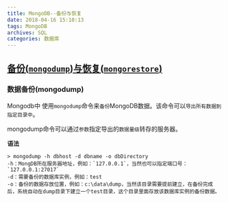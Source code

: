 ```yaml
---
title: MongoDB--备份与恢复
date: 2018-04-16 15:10:13
tags: MongoDB
archives: SQL
categories: 数据库
---
```

## [备份(`mongodump`)与恢复(`mongorestore`)](http://www.runoob.com/mongodb/mongodb-mongodump-mongorestore.html)

### **数据备份**(mongodump)
Mongodb中 使用`mongodump`命令来`备份`MongoDB数据。该命令可以`导出所有数据到指定目录中`。

mongodump命令可以通过`参数`指定导出的`数据量级`转存的服务器。

**语法**
````
> mongodump -h dbhost -d dbname -o dbDirectory
-h：MongDB所在服务器地址，例如：`127.0.0.1`，当然也可以指定端口号：`127.0.0.1:27017`
-d：需要备份的数据库实例，例如：test
-o：备份的数据存放位置，例如：c:\data\dump，当然该目录需要提前建立，在备份完成后，系统自动在dump目录下建立一个test目录，这个目录里面存放该数据库实例的备份数据。
````